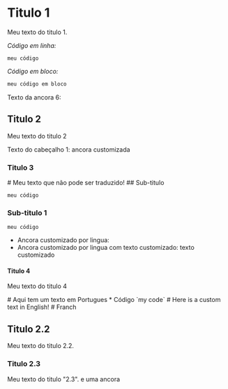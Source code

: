 ﻿# Titulo 1 <header-set anchor-name="title1" />

Meu texto do titulo 1.

_Código em linha:_

`meu código`

*Código em bloco:*

```csharp
meu código em bloco
```

Texto da ancora 6: <anchor-get name="anchor-title6" />

## Titulo 2 <header-set anchor-name="title2" />

Meu texto do titulo 2

Texto do cabeçalho 1: <anchor-get name="title1">ancora customizada</anchor-get>

### Titulo 3 <header-set anchor-name="title3" />

<no-translate>
  # Meu texto que não pode ser traduzido! <header-set anchor-name="no-translate"/>
  ## Sub-titulo <header-set anchor-name="no-translate-sub"/>
  
  `meu código`
  
  ### Sub-titulo 1 <header-set anchor-name="no-translate-sub1"/>
  
  `meu código`

  * Ancora customizado por lingua: <anchor-get name="doc-title2"/>
  * Ancora customizado por lingua com texto customizado: <anchor-get name="doc-title2">texto customizado</anchor-get>
</no-translate>

#### Titulo 4 <header-set anchor-name="title4" />

Meu texto do titulo 4

<custom-translation>
  <default>
    # Aqui tem um texto em Portugues <header-set anchor-name="doc-title2"/>
    * Código `my code`
  </default>

  <language name="en-us">
    # Here is a custom text in English! <header-set anchor-name="doc-title2"/>
  </language>

  <language name="fr">
    # Franch <header-set anchor-name="doc-title2"/>
  </language>
</custom-translation>

## Titulo 2.2 <header-set anchor-name="title5" />

Meu texto do titulo 2.2.

### Titulo 2.3 <header-set anchor-name="title6" />

Meu texto do titulo "2.3". <anchor-set name="anchor-title6">e uma ancora</anchor-set>
